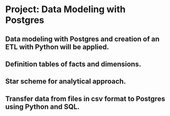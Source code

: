 # Project: Data Modeling with Postgres
## Data modeling with Postgres and creation of an ETL with Python will be applied.
## Definition tables of facts and dimensions.
## Star scheme for analytical approach.
## Transfer data from files in csv format to Postgres using Python and SQL.
